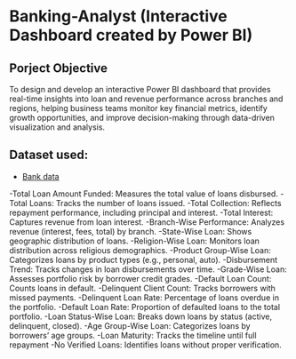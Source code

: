 # Banking-Analyst (Interactive Dashboard created by Power BI)
## Porject Objective
To design and develop an interactive Power BI dashboard that provides real-time insights into loan and revenue performance across branches and regions, helping business teams monitor key financial metrics, identify growth opportunities, and improve decision-making through data-driven visualization and analysis.
## Dataset used:
- <a href = "https://github.com/Yellesh77/Banking-Analyst/blob/830995eea478cd1db6cb61d7d8ab9c4af2ecd53b/Bank%20Data%20Analystics%20Data.xlsx"> Bank data </a>


-Total Loan Amount Funded: Measures the total value of loans disbursed.
-Total Loans: Tracks the number of loans issued.
-Total Collection: Reflects repayment performance, including principal and interest.
-Total Interest: Captures revenue from loan interest.
-Branch-Wise Performance: Analyzes revenue (interest, fees, total) by branch.
-State-Wise Loan: Shows geographic distribution of loans.
-Religion-Wise Loan: Monitors loan distribution across religious demographics.
-Product Group-Wise Loan: Categorizes loans by product types (e.g., personal, auto).
-Disbursement Trend: Tracks changes in loan disbursements over time.
-Grade-Wise Loan: Assesses portfolio risk by borrower credit grades.
-Default Loan Count: Counts loans in default.
-Delinquent Client Count: Tracks borrowers with missed payments.
-Delinquent Loan Rate: Percentage of loans overdue in the portfolio.
-Default Loan Rate: Proportion of defaulted loans to the total portfolio.
-Loan Status-Wise Loan: Breaks down loans by status (active, delinquent, closed).
-Age Group-Wise Loan: Categorizes loans by borrowers’ age groups.
-Loan Maturity: Tracks the timeline until full repayment 
-No Verified Loans: Identifies loans without proper verification.

